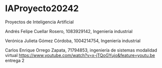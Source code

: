 # IAProyecto20242
Proyectos de Inteligencia Artificial

Andrés Felipe Cuellar Rosero, 1083929142, Ingeniería industrial

Verónica Julieta Gómez Córdoba, 1004214754, Ingeniería industrial

Carlos Enrique Orrego Zapata, 71794853, ingeniería de sistemas modalidad virtual
https://www.youtube.com/watch?v=x-jTQoGYujo&feature=youtu.be entrega 2

